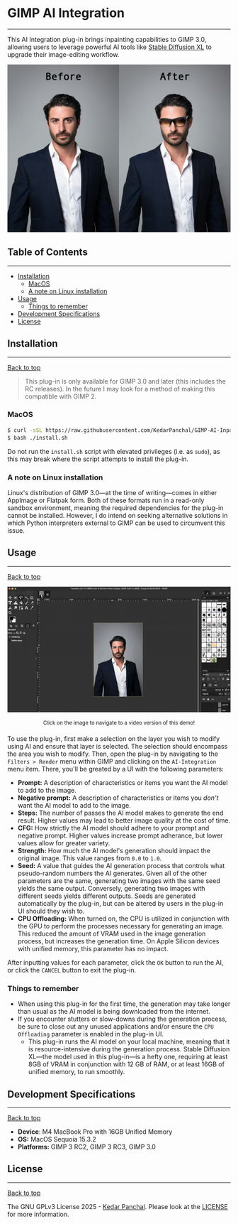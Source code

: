 # GIMP AI Integration
---
This AI Integration plug-in brings inpainting capabilities to GIMP 3.0, allowing users to leverage powerful AI tools like [Stable Diffusion XL](https://huggingface.co/diffusers/stable-diffusion-xl-1.0-inpainting-0.1) to upgrade their image-editing workflow.

<div align="center">
   <img src="resources/images/beforeandafter.png" alt="A before and after image, with the before image being that of a man in a suit and the after image being the same, but the man is now wearing sunglasses that were added in using AI inpainting.">
</div>

## Table of Contents
---
* [Installation](#installation)
    * [MacOS](#macos)
    * [A note on Linux installation](#a-note-on-linux-installation)
* [Usage](#usage)
    * [Things to remember](#things-to-remember)
* [Development Specifications](#development-specifications)
* [License](#license)

## Installation
---

[Back to top](#table-of-contents)  

> This plug-in is only available for GIMP 3.0 and later (this includes the RC releases). In the future I may look for a method of making this compatible with GIMP 2.

### MacOS
```bash
$ curl -sSL https://raw.githubusercontent.com/KedarPanchal/GIMP-AI-Inpainting/main/install.sh -o install.sh
$ bash ./install.sh
```
Do not run the `install.sh` script with elevated privileges (i.e. as `sudo`), as this may break where the script attempts to install the plug-in.

### A note on Linux installation
Linux's distribution of GIMP 3.0—at the time of writing—comes in either AppImage or Flatpak form. Both of these formats run in a read-only sandbox environment, meaning the required dependencies for the plug-in cannot be installed. However, I do intend on seeking alternative solutions in which Python interpreters external to GIMP can be used to circumvent this issue.

## Usage
---
[Back to top](#table-of-contents)  

<div align="center">
   <a href="resources/GIMP-AI-Inpainting-Demo.mp4">
       <img src="resources/images/GIMP-AI-Inpainting-Demo.gif" alt="An animated GIF showing how to utilize the plugin">
   </a>
   
   <sup>Click on the image to navigate to a video version of this demo!</sup>
</div>

To use the plug-in, first make a selection on the layer you wish to modify using AI and ensure that layer is selected. The selection should encompass the area you wish to modify. Then, open the plug-in by navigating to the `Filters > Render` menu within GIMP and clicking on the `AI-Integration` menu item. There, you'll be greated by a UI with the following parameters:

* **Prompt:** A description of characteristics or items you want the AI model to add to the image.
* **Negative prompt:** A description of characteristics or items you *don't* want the AI model to add to the image.
* **Steps:** The number of passes the AI model makes to generate the end result. Higher values may lead to better image quality at the cost of time.
* **CFG:** How strictly the AI model should adhere to your prompt and negative prompt. Higher values increase prompt adherance, but lower values allow for greater variety.
* **Strength:** How much the AI model's generation should impact the original image. This value ranges from `0.0` to `1.0`.
* **Seed:** A value that guides the AI generation process that controls what pseudo-random numbers the AI generates. Given all of the other parameters are the same, generating two images with the same seed yields the same output. Conversely, generating two images with different seeds yields different outputs. Seeds are generated automatically by the plug-in, but can be altered by users in the plug-in UI should they wish to.
* **CPU Offloading:** When turned on, the CPU is utilized in conjunction with the GPU to perform the processes necessary for generating an image. This reduced the amount of VRAM used in the image generation process, but increases the generation time. On Apple Silicon devices with unified memory, this parameter has no impact.

After inputting values for each parameter, click the `OK` button to run the AI, or click the `CANCEL` button to exit the plug-in.

### Things to remember
* When using this plug-in for the first time, the generation may take longer than usual as the AI model is being downloaded from the internet.
* If you encounter stutters or slow-downs during the generation process, be sure to close out any unused applications and/or ensure the `CPU Offloading` parameter is enabled in the plug-in UI.
    * This plug-in runs the AI model on your local machine, meaning that it is resource-intensive during the generation process. Stable Diffusion XL—the model used in this plug-in—is a hefty one, requiring at least 8GB of VRAM in conjunction with 12 GB of RAM, or at least 16GB of unified memory, to run smoothly.

## Development Specifications
---
[Back to top](#table-of-contents)  

* **Device**: M4 MacBook Pro with 16GB Unified Memory
* **OS:** MacOS Sequoia 15.3.2
* **Platforms:** GIMP 3 RC2, GIMP 3 RC3, GIMP 3.0

## License
---
[Back to top](#table-of-contents)  

The GNU GPLv3 License 2025 - [Kedar Panchal](https://github.com/KedarPanchal). Please look at the [LICENSE](LICENSE) for more information.
